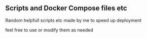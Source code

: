 ## Scripts and Docker Compose files etc

Random helpfull scripts etc made by me to speed up deployment


feel free to use or modify them as needed
